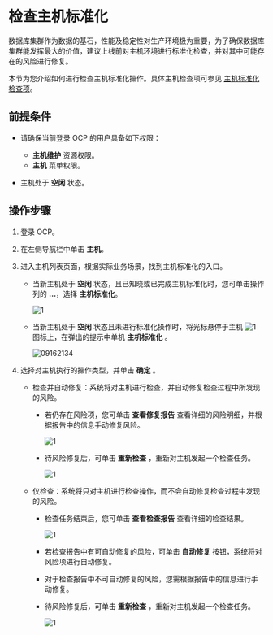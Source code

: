 # 检查主机标准化

数据库集群作为数据的基石，性能及稳定性对生产环境极为重要，为了确保数据库集群能发挥最大的价值，建议上线前对主机环境进行标准化检查，并对其中可能存在的风险进行修复。

本节为您介绍如何进行检查主机标准化操作。具体主机检查项可参见 [主机标准化检查项](../850.host-features/700.host-standardized-inspection-scope.md)。

## 前提条件

* 请确保当前登录 OCP 的用户具备如下权限：

  * **主机维护** 资源权限。
  * **主机** 菜单权限。

* 主机处于 **空闲** 状态。

## 操作步骤

1. 登录 OCP。

2. 在左侧导航栏中单击 **主机**。

3. 进入主机列表页面，根据实际业务场景，找到主机标准化的入口。

   * 当新主机处于 **空闲** 状态，且已知晓或已完成主机标准化时，您可单击操作列的 **...**，选择 **主机标准化**。

        ![1](https://obbusiness-private.oss-cn-shanghai.aliyuncs.com/doc/img/ocp/410/%E4%B8%BB%E6%9C%BA%E6%A0%87%E5%87%86%E5%8C%96%E8%B7%AF%E5%BE%84.png)

   * 当新主机处于 **空闲** 状态且未进行标准化操作时，将光标悬停于主机 ![1](https://obbusiness-private.oss-cn-shanghai.aliyuncs.com/doc/img/ocp/410/%E7%A9%BA%E9%97%B2%E5%9B%BE%E6%A0%87.png) 图标上，在弹出的提示中单机 **主机标准化** 。

        ![09162134](https://obbusiness-private.oss-cn-shanghai.aliyuncs.com/doc/img/ocp/410/%E4%B8%BB%E6%9C%BA%E6%A0%87%E5%87%86%E5%8C%96.png)

4. 选择对主机执行的操作类型，并单击 **确定** 。

    * 检查并自动修复：系统将对主机进行检查，并自动修复检查过程中所发现的风险。
      * 若仍存在风险项，您可单击 **查看修复报告** 查看详细的风险明细，并根据报告中的信息手动修复风险。

        ![1](https://obbusiness-private.oss-cn-shanghai.aliyuncs.com/doc/img/ocp/410/%E6%9F%A5%E7%9C%8B%E4%BF%AE%E5%A4%8D%E6%8A%A5%E5%91%8A.png)

      * 待风险修复后，可单击 **重新检查** ，重新对主机发起一个检查任务。

        ![1](https://obbusiness-private.oss-cn-shanghai.aliyuncs.com/doc/img/ocp/410/%E6%9F%A5%E7%9C%8B%E4%BF%AE%E5%A4%8D%E6%8A%A5%E5%91%8A%E8%AF%A6%E6%83%85.png)

    * 仅检查：系统将只对主机进行检查操作，而不会自动修复检查过程中发现的风险。
        * 检查任务结束后，您可单击 **查看检查报告** 查看详细的检查结果。

            ![1](https://obbusiness-private.oss-cn-shanghai.aliyuncs.com/doc/img/ocp/410/%E6%9F%A5%E7%9C%8B%E6%A3%80%E6%9F%A5%E6%8A%A5%E5%91%8A.png)

        * 若检查报告中有可自动修复的风险，可单击 **自动修复** 按钮，系统将对风险项进行自动修复。
        * 对于检查报告中不可自动修复的风险，您需根据报告中的信息进行手动修复。
        * 待风险修复后，可单击 **重新检查** ，重新对主机发起一个检查任务。

            ![1](https://obbusiness-private.oss-cn-shanghai.aliyuncs.com/doc/img/ocp/410/%E6%9F%A5%E7%9C%8B%E6%A3%80%E6%9F%A5%E6%8A%A5%E5%91%8A%E8%AF%A6%E6%83%85.png)

